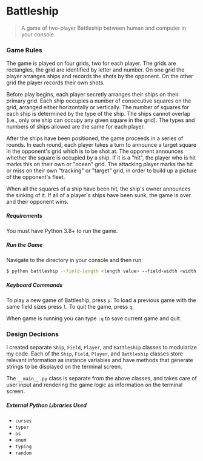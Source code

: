 # Battleship
> A game of two-player Battleship between human and computer in your console.

### Game Rules
The game is played on four grids, two for each player. The grids are rectangles, the grid are identified by letter and number. On one grid the player arranges ships and records the shots by the opponent. On the other grid the player records their own shots.

Before play begins, each player secretly arranges their ships on their primary grid. Each ship occupies a number of consecutive squares on the grid, arranged either horizontally or vertically. The number of squares for each ship is determined by the type of the ship. The ships cannot overlap (i.e., only one ship can occupy any given square in the grid). The types and numbers of ships allowed are the same for each player.

After the ships have been positioned, the game proceeds in a series of rounds. In each round, each player takes a turn to announce a target square in the opponent's grid which is to be shot at. The opponent announces whether the square is occupied by a ship. If it is a "hit", the player who is hit marks this on their own or "ocean" grid. The attacking player marks the hit or miss on their own "tracking" or "target" grid, in order to build up a picture of the opponent's fleet.

When all the squares of a ship have been hit, the ship's owner announces the sinking of it. If all of a player's ships have been sunk, the game is over and their opponent wins.

##### Requirements
You must have Python 3.8+ to run the game.

##### Run the Game
Navigate to the directory in your console and then run:
```sh
$ python battleship --field-length <length value> --field-width <width value>
```

##### Keyboard Commands

To play a new game of Battleship, press `p`. To load a previous game with the same field sizes press `l`. To quit the game, press `q`.

When game is running you can type `:q` to save current game and quit.

### Design Decisions

I created separate `Ship`, `Field`, `Player`, and `Battleship` classes to modularize my code. Each of the `Ship`, `Field`, `Player`, and `Battleship` classes store relevant information as instance variables and have methods that generate strings to be displayed on the terminal screen.

The `__main__.py` class is separate from the above classes, and takes care of user input and rendering the game logic as information on the terminal screen.

##### External Python Libraries Used
* `curses`
* `typer`
* `os`
* `enum`
* `typing`
* `random`